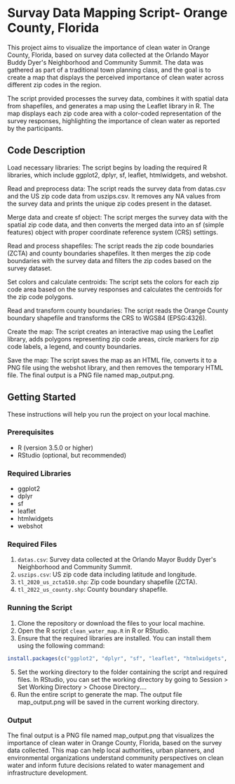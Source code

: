 # Survay Data Mapping Script- Orange County, Florida

This project aims to visualize the importance of clean water in Orange County, Florida, based on survey data collected at the Orlando Mayor Buddy Dyer's Neighborhood and Community Summit. The data was gathered as part of a traditional town planning class, and the goal is to create a map that displays the perceived importance of clean water across different zip codes in the region.

The script provided processes the survey data, combines it with spatial data from shapefiles, and generates a map using the Leaflet library in R. The map displays each zip code area with a color-coded representation of the survey responses, highlighting the importance of clean water as reported by the participants.

## Code Description

Load necessary libraries: The script begins by loading the required R libraries, which include ggplot2, dplyr, sf, leaflet, htmlwidgets, and webshot.

Read and preprocess data: The script reads the survey data from datas.csv and the US zip code data from uszips.csv. It removes any NA values from the survey data and prints the unique zip codes present in the dataset.

Merge data and create sf object: The script merges the survey data with the spatial zip code data, and then converts the merged data into an sf (simple features) object with proper coordinate reference system (CRS) settings.

Read and process shapefiles: The script reads the zip code boundaries (ZCTA) and county boundaries shapefiles. It then merges the zip code boundaries with the survey data and filters the zip codes based on the survey dataset.

Set colors and calculate centroids: The script sets the colors for each zip code area based on the survey responses and calculates the centroids for the zip code polygons.

Read and transform county boundaries: The script reads the Orange County boundary shapefile and transforms the CRS to WGS84 (EPSG:4326).

Create the map: The script creates an interactive map using the Leaflet library, adds polygons representing zip code areas, circle markers for zip code labels, a legend, and county boundaries.

Save the map: The script saves the map as an HTML file, converts it to a PNG file using the webshot library, and then removes the temporary HTML file. The final output is a PNG file named map_output.png.

## Getting Started

These instructions will help you run the project on your local machine.

### Prerequisites

- R (version 3.5.0 or higher)
- RStudio (optional, but recommended)

### Required Libraries

- ggplot2
- dplyr
- sf
- leaflet
- htmlwidgets
- webshot

### Required Files

1. `datas.csv`: Survey data collected at the Orlando Mayor Buddy Dyer's Neighborhood and Community Summit.
2. `uszips.csv`: US zip code data including latitude and longitude.
3. `tl_2020_us_zcta510.shp`: Zip code boundary shapefile (ZCTA).
4. `tl_2022_us_county.shp`: County boundary shapefile.

### Running the Script

1. Clone the repository or download the files to your local machine.
2. Open the R script `clean_water_map.R` in R or RStudio.
3. Ensure that the required libraries are installed. You can install them using the following command:
```R
install.packages(c("ggplot2", "dplyr", "sf", "leaflet", "htmlwidgets", "webshot"))
```
5. Set the working directory to the folder containing the script and required files. In RStudio, you can set the working directory by going to Session > Set Working Directory > Choose Directory....
6. Run the entire script to generate the map. The output file map_output.png will be saved in the current working directory.

### Output
The final output is a PNG file named map_output.png that visualizes the importance of clean water in Orange County, Florida, based on the survey data collected. This map can help local authorities, urban planners, and environmental organizations understand community perspectives on clean water and inform future decisions related to water management and infrastructure development.



